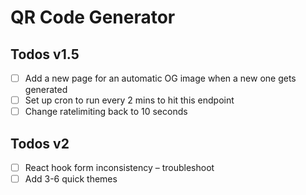 # QR Code Generator

## Todos v1.5

- [ ] Add a new page for an automatic OG image when a new one gets generated
- [ ] Set up cron to run every 2 mins to hit this endpoint
- [ ] Change ratelimiting back to 10 seconds

## Todos v2

- [ ] React hook form inconsistency – troubleshoot
- [ ] Add 3-6 quick themes
